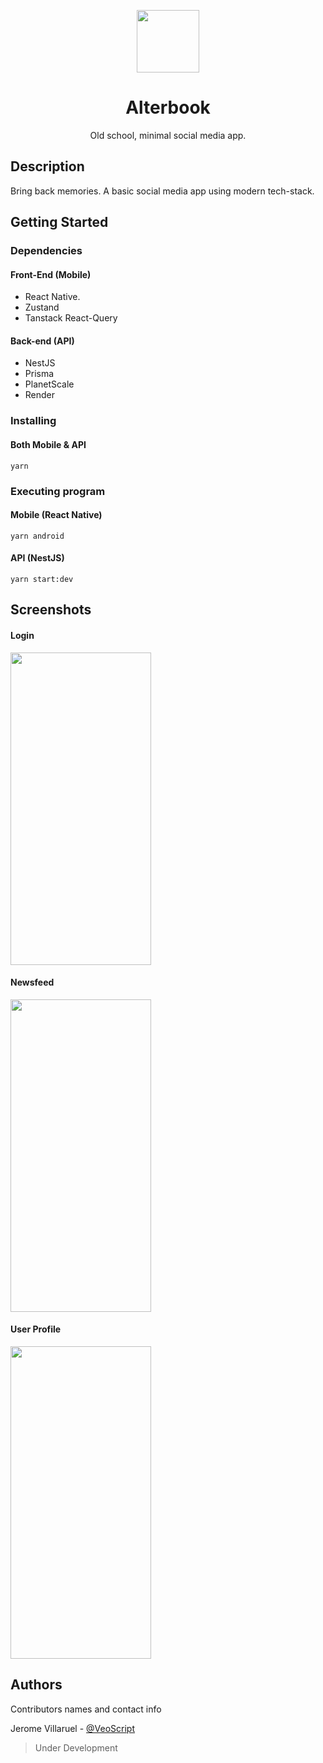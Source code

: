 <p align="center">
  <img src="https://user-images.githubusercontent.com/26340308/235403659-5dd5548e-59c3-4bc7-95ad-189873a28006.png" width="100" height="100">
  <h1 align="center">Alterbook</h1>
  <p align="center">Old school, minimal social media app.</p>
</p>

## Description

Bring back memories. A basic social media app using modern tech-stack.

## Getting Started

### Dependencies

#### Front-End (Mobile)
* React Native.
* Zustand
* Tanstack React-Query

#### Back-end (API)
* NestJS
* Prisma
* PlanetScale
* Render

### Installing

#### Both Mobile & API
```
yarn
```

### Executing program

#### Mobile (React Native)
```
yarn android
```

#### API (NestJS)
```
yarn start:dev
```

## Screenshots

#### Login
<img src="https://user-images.githubusercontent.com/26340308/235402470-3e0cfd73-081c-4dc3-b210-50394b2c406b.png" width="225" height="500">

#### Newsfeed
<img src="https://user-images.githubusercontent.com/26340308/235402586-7eaf5b25-44f6-4cb7-8007-47f1f5b87769.jpg" width="225" height="500">

#### User Profile
<img src="https://user-images.githubusercontent.com/26340308/235402663-df7db815-2d14-490b-bd62-f947ac0ffaf4.jpg" width="225" height="500">

## Authors

Contributors names and contact info

Jerome Villaruel - [@VeoScript](https://www.jeromevillaruel.cf/)

> Under Development
